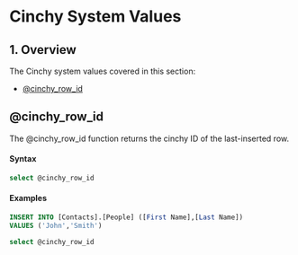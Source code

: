 # Cinchy System Values

## 1. Overview

The Cinchy system values covered in this section:

* [@cinchy\_row\_id](cinchy-system-values.md#cinchy\_row\_id)

## @cinchy\_row\_id

The @cinchy\_row\_id function returns the cinchy ID of the last-inserted row.

#### Syntax

```sql
select @cinchy_row_id
```

#### Examples

```sql
INSERT INTO [Contacts].[People] ([First Name],[Last Name])
VALUES ('John','Smith')

select @cinchy_row_id
```

